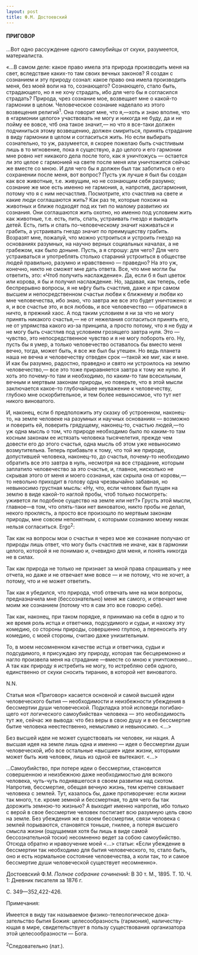 ```yaml
---
layout: post
title: Ф.М. Достоевский
---
```


#### **ПРИГОВОР**

...Вот одно рассуждение одного самоубийцы от скуки, разумеет­ся,
материалиста.

«...B самом деле: какое право имела эта природа производить меня на
свет, вследствие каких-то там своих вечных законов? Я создан с
сознанием и эту природу сознал: какое право она имела производить
меня, без моей воли на то, сознающего? Сознающего, стало быть,
страдающего, но я не хочу страдать, ибо для чего бы я
согласился страдать? Природа, чрез сознание мое, возвещает мне
о какой-то гармонии в целом. Человеческое сознание наделало из этого
возвещения религий<sup>1</sup>. Она говорит мне, что я,—хоть и знаю
вполне, что в «гармонии целого» участвовать не могу и никогда не буду,
да и не пойму ее вовсе, чтб она такое значит,— но что я все-таки должен
подчиниться этому возвещению, должен смирить­ся, принять страдание в
виду гармонии в целом и согласиться жить. Но если выбирать
сознательно, то уж, разумеется, я скорее пожелаю быть
счастливым лишь в то мгновение, пока я существую, а до целого и
его гармонии мне ровно нет никакого дела после того, как я уничтожусь —
остается ли это целое с гармонией на свете после меня или уничтожится
сейчас же вместе со мною. И для чего бы я должен был так заботиться о
его сохранении после меня, вот вопрос? Пусть уж лучше я был бы создан
как все животные, т.е. живущим, но не сознающим себя разумно; сознание
же мое есть именно не гармония, а, напротив, дисгармония, потому что я с
ним несчастлив. Посмотрите, кто счастлив на свете и какие люди
соглашаются жить? Как раз те, которые похожи на животных и
ближе подходят под их тип по малому развитию их сознания. Они
соглашаются жить охотно, но именно под условием жить как
животные, т.е. есть, пить, спать, устраивать гнездо и выводить
детей. Есть, пить и спать по-человеческому значит наживаться и
грабить, а устраивать гнездо значит по преимуществу грабить.
Возразят мне, пожалуй, что можно устроиться и устроить гнездо на
основаниях разумных, на научно верных социальных началах, а не
грабежом, как было доныне. Пусть, а я спрошу: для чего? Для чего
устраивать­ся и употреблять столько стараний устроиться в обществе
людей правильно, разумно и нравственно — праведно? На это уж,
конечно, никто не сможет мне дать ответа. Все, что мне могли бы
ответить, это: «Чтоб получить наслаждение». Да, если б я был цветок
или корова, я бы и получил наслаждение. Но, задавая, как теперь, себе
беспрерывно вопросы, я не мфгу быть счастлив, даже и при самом высшем и
непосредственном счастьи любви к ближнему и любви ко мне человечества,
ибо знаю, что завтра же все это будет уничто­жено: и я, и все счастье
это, и вся любовь, и все человечество — обратимся в ничто, в прежний
хаос. А под таким условием я ни за что не могу принять никакого
счастья,— не от нежелания согласить­ся принять его, не от
упрямства какого из-за принципа, а просто потому, что я не буду
и не могу быть счастлив под условием грозящего завтра нуля. Это —
чувство, это непосредственное чувство и я не могу побороть его.
Ну, пусть бы я умер, а только человечество оставалось бы вместо меня
вечно, тогда, может быть, я все же был бы утешен. Но ведь планета наша
не вечна и человечеству отведен срок —такой же миг, как и мне. И как бы
разумно, радостно, праведно и свято ни устроилось на землю
человечество,— все это тоже приравняется завтра к тому же
нулю. И хоть это почему-то там и необходимо, по каким-то там
всесильным, вечным и мертвым законам природы, но поверьте, что
в этой мысли заключается какое-то глубочайшее неуважение к
человечеству, глубоко мне ос­корбительное, и тем более
невыносимое, что тут нет никого вино­ватого.

И, наконец, если б предположить эту сказку об устроенном, наконец-то, на
земле человеке на разумных и научных основаниях — возможно и поверить
ей, поверить грядущему, наконец-то, сча­стью людей,—то уж одна мысль о
том, что природе необходимо было по каким-то там косным законам ее
истязать человека тыся­челетия, прежде чем довести его до этого
счастья, одна мысль об этом уже невыносимо возмутительна. Теперь
прибавьте к тому, что той же природе, допустившей человека,
наконец-то, до счастья, почему-то необходимо обратить все это
завтра в нуль, несмотря на все страдание, которым заплатило
человечество за это счастье, и, главное, нисколько не скрывая
этого от меня и моего сознанья, как скрыла она от коровы,— то невольно
приходит в голову одна чрез­вычайно забавная, но невыносимо грустная
мысль: «Ну, что, если человек был пущен на землю в виде какой-то
наглой пробы, чтоб только посмотреть: уживется ли подобное существо
на земле или нет?» Грусть этой мысли, главное—в том, что опять-таки нет
виноватою, никто пробы не делал, некого проклясть, а просто все
произошло по мертвым законам природы, мне совсем непонятным, с
которыми сознанию моему никак нельзя согласиться. Ergo<sup>2</sup>:

Так как на вопросы мои о счастьи я через мое же сознание получаю от
природы лишь ответ, что могу быть счастлив не иначе, как в гармонии
целого, которой я не понимаю и, очевидно для меня, и понять никогда не в
силах.

Так как природа не только не признает за мной права спраши­вать у нее
отчета, но даже и не отвечает мне вовсе — и не потому, что не хочет,
а потому, что и не может ответить.

Так как я убедился, что природа, чтоб отвечать мне на мои вопросы,
предназначила мне (бессознательно) меня же самого, и отвечает мне
моим же сознанием (потому что я сам это все говорю себе).

Так как, наконец, при таком порядке, я принимаю на себя в одно и то же
время роль истца и ответчика, подсудимого и судьи, и нахожу эту
комедию, со стороны природы, совершенно глупою, а переносить эту
комедию, с моей стороны, считаю даже унизитель­ным.

То, в моем несомненном качестве истца и ответчика, судьи и подсудимого,
я присуждаю эту природу, которая так бесцеремонно и нагло произвела
меня на страдание —вместе со мною к уничто­жению... А так как
природу я истребить не могу, то истребляю себя одного,
единственно от скуки сносить тиранию, в которой нет
виноватого.

N.N.

Статья моя «Приговор» касается основной и самой высшей идеи
человеческого бытия — необходимости и неизбежности
убеждения в бессмертии души человеческой. Подкладка этой
исповеди погибаю­щего «от логического самоубийства» человека —
это необходимость тут же, сейчас же вывода: что без веры в свою душу
и в ее бессмертие бытие человека неестественно, немыслимо и невыносимо.
\<...\>

Без высшей идеи не может существовать ни человек, ни нация. А высшая
идея на земле лишь одна и именно — идея о бессмертии души
человеческой, ибо все остальные «высшие» идеи жизни, которыми
может быть жив человек, лишь из одной ее вытекают. \<...\>

...Самоубийство, при потере идеи о бессмертии, становится совершенною и
неизбежною даже необходимостью для всякого человека, чуть-чуть
поднявшегося в своем развитии над скотом. Напротив, бессмертие,
обещая вечную жизнь, тем крепче связы­вает человека с землей. Тут,
казалось бы, даже противоречие: если жизни так много, т.е. кроме
земной и бессмертная, то для чего бы так дорожить земною-то жизнью? А
выходит именно напротив, ибо только с верой в свое бессмертие человек
постигает всю разумную цель свою на земле. Без убеждения же в своем
бессмер­тии, связи человека с землей порываются, становятся тоньше,
гнилее, а потеря высшего смысла жизни (ощущаемая хотя бы лишь в виде
самой бессознательной тоски) несомненно ведет за собою самоубийство.
Отсюда обратно и нравоучение моей \<...\> статьи: «Если убеждение в
бессмертии так необходимо для бытия человеческого, то, стало быть,
оно и есть нормальное состояние человечества, а коли так, то и самое
бессмертие души человече­ской существует несомненно».

Достоевский Ф.М. *Полное собрание сочинений:* В 30 т. М., 1895. Т. 10.
Ч. 1: Дневник писателя за 1876 г.

С. 349—352,422-426.

Примечания:

Имеется в виду так называемое физико-телеологическое дока­зательство
бытия Божия: целесообразность (гармония), наличеству­ющая в мире,
свидетельствует в пользу существования организатора этой
целесообразности — Бога.

<sup>2</sup>Следовательно (лат.).


